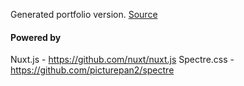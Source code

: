 Generated portfolio version. [Source](https://github.com/tsvetowntopalov/portfolio-source)

#### Powered by

Nuxt.js - https://github.com/nuxt/nuxt.js
Spectre.css - https://github.com/picturepan2/spectre
